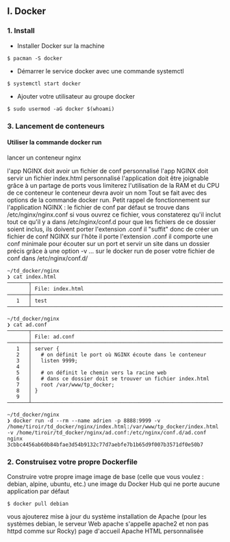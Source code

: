 ## I. Docker

### 1. Install

- Installer Docker sur la machine

```$ pacman -S docker```

- Démarrer le service docker avec une commande systemctl
  
```$ systemctl start docker```

- Ajouter votre utilisateur au groupe docker
  
```$ sudo usermod -aG docker $(whoami)```

### 3. Lancement de conteneurs

#### Utiliser la commande docker run
lancer un conteneur nginx

l'app NGINX doit avoir un fichier de conf personnalisé
l'app NGINX doit servir un fichier index.html personnalisé
l'application doit être joignable grâce à un partage de ports
vous limiterez l'utilisation de la RAM et du CPU de ce conteneur
le conteneur devra avoir un nom
Tout se fait avec des options de la commande docker run.
Petit rappel de fonctionnement sur l'application NGINX :
le fichier de conf par défaut se trouve dans /etc/nginx/nginx.conf
si vous ouvrez ce fichier, vous constaterez qu'il inclut tout ce qu'il y a dans /etc/nginx/conf.d
pour que les fichiers de ce dossier soient inclus, ils doivent porter l'extension .conf
il "suffit" donc
de créer un fichier de conf NGINX sur l'hôte
il porte l'extension .conf
il comporte une conf minimale pour écouter sur un port et servir un site dans un dossier précis
grâce à une option -v ... sur le docker run
de poser votre fichier de conf dans /etc/nginx/conf.d/
```
~/td_docker/nginx 
❯ cat index.html 
───────┬─────────────────────────────────────────────────────────────────────────────────────────────────────────────────────────────────────────
       │ File: index.html
───────┼─────────────────────────────────────────────────────────────────────────────────────────────────────────────────────────────────────────
   1   │ test
───────┴─────────────────────────────────────────────────────────────────────────────────────────────────────────────────────────────────────────

~/td_docker/nginx 
❯ cat ad.conf 
───────┬─────────────────────────────────────────────────────────────────────────────────────────────────────────────────────────────────────────
       │ File: ad.conf
───────┼─────────────────────────────────────────────────────────────────────────────────────────────────────────────────────────────────────────
   1   │ server {
   2   │   # on définit le port où NGINX écoute dans le conteneur
   3   │   listen 9999;
   4   │   
   5   │   # on définit le chemin vers la racine web
   6   │   # dans ce dossier doit se trouver un fichier index.html
   7   │   root /var/www/tp_docker; 
   8   │ }
   9   │ 
───────┴─────────────────────────────────────────────────────────────────────────────────────────────────────────────────────────────────────────

~/td_docker/nginx 
❯ docker run -d --rm --name adrien -p 8888:9999 -v /home/tiroir/td_docker/nginx/index.html:/var/www/tp_docker/index.html -v /home/tiroir/td_docker/nginx/ad.conf:/etc/nginx/conf.d/ad.conf nginx
3cbbc4456ab60b84bfae3d54b9132c77d7aebfe7b1b65d9f007b3571df0e50b7
```

### 2. Construisez votre propre Dockerfile
Construire votre propre image
image de base (celle que vous voulez : debian, alpine, ubuntu, etc.)
une image du Docker Hub
qui ne porte aucune application par défaut

```$ docker pull debian```

vous ajouterez
mise à jour du système
installation de Apache (pour les systèmes debian, le serveur Web apache s'appelle apache2 et non pas httpd comme sur Rocky)
page d'accueil Apache HTML personnalisée






